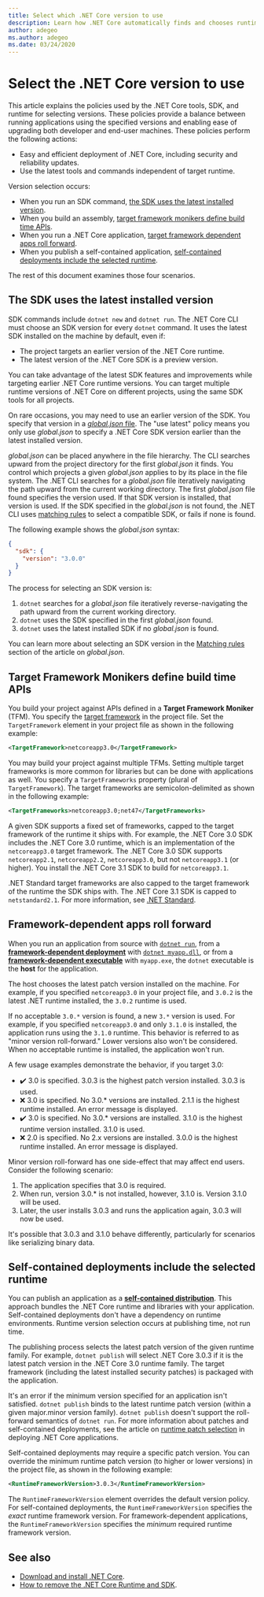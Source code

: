 ```yaml
---
title: Select which .NET Core version to use
description: Learn how .NET Core automatically finds and chooses runtime versions for your program. Additionally, this article teaches you how to force a specific version.
author: adegeo
ms.author: adegeo
ms.date: 03/24/2020
---
```


# Select the .NET Core version to use

This article explains the policies used by the .NET Core tools, SDK, and runtime for selecting versions. These policies provide a balance between running applications using the specified versions and enabling ease of upgrading both developer and end-user machines. These policies perform the following actions:

- Easy and efficient deployment of .NET Core, including security and reliability updates.
- Use the latest tools and commands independent of target runtime.

Version selection occurs:

- When you run an SDK command, [the SDK uses the latest installed version](#the-sdk-uses-the-latest-installed-version).
- When you build an assembly, [target framework monikers define build time APIs](#target-framework-monikers-define-build-time-apis).
- When you run a .NET Core application, [target framework dependent apps roll forward](#framework-dependent-apps-roll-forward).
- When you publish a self-contained application, [self-contained deployments include the selected runtime](#self-contained-deployments-include-the-selected-runtime).

The rest of this document examines those four scenarios.

## The SDK uses the latest installed version

SDK commands include `dotnet new` and `dotnet run`. The .NET Core CLI must choose an SDK version for every `dotnet` command. It uses the latest SDK installed on the machine by default, even if:

- The project targets an earlier version of the .NET Core runtime.
- The latest version of the .NET Core SDK is a preview version.

You can take advantage of the latest SDK features and improvements while targeting earlier .NET Core runtime versions. You can target multiple runtime versions of .NET Core on different projects, using the same SDK tools for all projects.

On rare occasions, you may need to use an earlier version of the SDK. You specify that version in a [*global.json* file](../tools/global-json.md). The "use latest" policy means you only use *global.json* to specify a .NET Core SDK version earlier than the latest installed version.

*global.json* can be placed anywhere in the file hierarchy. The CLI searches upward from the project directory for the first *global.json* it finds. You control which projects a given *global.json* applies to by its place in the file system. The .NET CLI searches for a *global.json* file iteratively navigating the path upward from the current working directory. The first *global.json* file found specifies the version used. If that SDK version is installed, that version is used. If the SDK specified in the *global.json* is not found, the .NET CLI uses [matching rules](../tools/global-json.md#matching-rules) to select a compatible SDK, or fails if none is found.

The following example shows the *global.json* syntax:

``` json
{
  "sdk": {
    "version": "3.0.0"
  }
}
```

The process for selecting an SDK version is:

1. `dotnet` searches for a *global.json* file iteratively reverse-navigating the path upward from the current working directory.
1. `dotnet` uses the SDK specified in the first *global.json* found.
1. `dotnet` uses the latest installed SDK if no *global.json* is found.

You can learn more about selecting an SDK version in the [Matching rules](../tools/global-json.md#matching-rules) section of the article on *global.json*.

## Target Framework Monikers define build time APIs

You build your project against APIs defined in a **Target Framework Moniker** (TFM). You specify the [target framework](../../standard/frameworks.md) in the project file. Set the `TargetFramework` element in your project file as shown in the following example:

``` xml
<TargetFramework>netcoreapp3.0</TargetFramework>
```

You may build your project against multiple TFMs. Setting multiple target frameworks is more common for libraries but can be done with applications as well. You specify a `TargetFrameworks` property (plural of `TargetFramework`). The target frameworks are semicolon-delimited as shown in the following example:

``` xml
<TargetFrameworks>netcoreapp3.0;net47</TargetFrameworks>
```

A given SDK supports a fixed set of frameworks, capped to the target framework of the runtime it ships with. For example, the .NET Core 3.0 SDK includes the .NET Core 3.0 runtime, which is an implementation of the `netcoreapp3.0` target framework. The .NET Core 3.0 SDK supports `netcoreapp2.1`, `netcoreapp2.2`, `netcoreapp3.0`, but not `netcoreapp3.1` (or higher). You install the .NET Core 3.1 SDK to build for `netcoreapp3.1`.

.NET Standard target frameworks are also capped to the target framework of the runtime the SDK ships with. The .NET Core 3.1 SDK is capped to `netstandard2.1`. For more information, see [.NET Standard](../../standard/net-standard.md).

## Framework-dependent apps roll forward

When you run an application from source with [`dotnet run`](../tools/dotnet-run.md), from a [**framework-dependent deployment**](../deploying/index.md#publish-runtime-dependent) with [`dotnet myapp.dll`](../tools/dotnet.md#description), or from a [**framework-dependent executable**](../deploying/index.md#publish-runtime-dependent) with `myapp.exe`, the `dotnet` executable is the **host** for the application.

The host chooses the latest patch version installed on the machine. For example, if you specified `netcoreapp3.0` in your project file, and `3.0.2` is the latest .NET runtime installed, the `3.0.2` runtime is used.

If no acceptable `3.0.*` version is found, a new `3.*` version is used. For example, if you specified `netcoreapp3.0` and only `3.1.0` is installed, the application runs using the `3.1.0` runtime. This behavior is referred to as "minor version roll-forward." Lower versions also won't be considered. When no acceptable runtime is installed, the application won't run.

A few usage examples demonstrate the behavior, if you target 3.0:

- ✔️ 3.0 is specified. 3.0.3 is the highest patch version installed. 3.0.3 is used.
- ❌ 3.0 is specified. No 3.0.* versions are installed. 2.1.1 is the highest runtime installed. An error message is displayed.
- ✔️ 3.0 is specified. No 3.0.* versions are installed. 3.1.0 is the highest runtime version installed. 3.1.0 is used.
- ❌ 2.0 is specified. No 2.x versions are installed. 3.0.0 is the highest runtime installed. An error message is displayed.

Minor version roll-forward has one side-effect that may affect end users. Consider the following scenario:

1. The application specifies that 3.0 is required.
2. When run, version 3.0.* is not installed, however, 3.1.0 is. Version 3.1.0 will be used.
3. Later, the user installs 3.0.3 and runs the application again, 3.0.3 will now be used.

It's possible that 3.0.3 and 3.1.0 behave differently, particularly for scenarios like serializing binary data.

## Self-contained deployments include the selected runtime

You can publish an application as a [**self-contained distribution**](../deploying/index.md#publish-self-contained). This approach bundles the .NET Core runtime and libraries with your application. Self-contained deployments don't have a dependency on runtime environments. Runtime version selection occurs at publishing time, not run time.

The publishing process selects the latest patch version of the given runtime family. For example, `dotnet publish` will select .NET Core 3.0.3 if it is the latest patch version in the .NET Core 3.0 runtime family. The target framework (including the latest installed security patches) is packaged with the application.

It's an error if the minimum version specified for an application isn't satisfied. `dotnet publish` binds to the latest runtime patch version (within a given major.minor version family). `dotnet publish` doesn't support the roll-forward semantics of `dotnet run`. For more information about patches and self-contained deployments, see the article on [runtime patch selection](../deploying/runtime-patch-selection.md) in deploying .NET Core applications.

Self-contained deployments may require a specific patch version. You can override the minimum runtime patch version (to higher or lower versions) in the project file, as shown in the following example:

``` xml
<RuntimeFrameworkVersion>3.0.3</RuntimeFrameworkVersion>
```

The `RuntimeFrameworkVersion` element  overrides the default version policy. For self-contained deployments, the `RuntimeFrameworkVersion` specifies the *exact* runtime framework version. For framework-dependent applications, the `RuntimeFrameworkVersion` specifies the *minimum* required runtime framework version.

## See also

- [Download and install .NET Core](../install/index.yml).
- [How to remove the .NET Core Runtime and SDK](../install/remove-runtime-sdk-versions.md).
